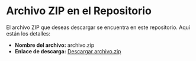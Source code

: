 # Archivo ZIP en el Repositorio

El archivo ZIP que deseas descargar se encuentra en este repositorio. Aquí están los detalles:

- **Nombre del archivo:** archivo.zip
- **Enlace de descarga:** [Descargar archivo.zip](https://github.com/usuario/repositorio/raw/main/archivo.zip)
